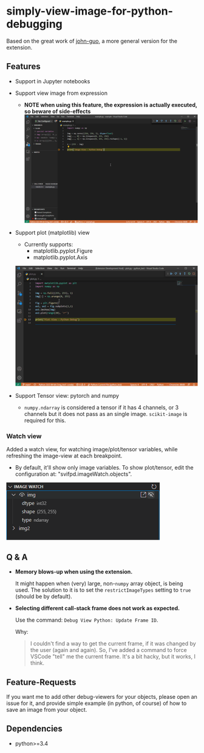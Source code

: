 # simply-view-image-for-python-debugging

Based on the great work of [john-guo](https://github.com/john-guo/simply-view-image-for-python-opencv-debugging), a more general version for the extension.

## Features

* Support in Jupyter notebooks
* Support view image from expression
  * **NOTE when using this feature, the expression is actually executed, so beware of side-effects**
  ![Expression View](expression-example.gif)
* Support plot (matplotlib) view
  * Currently supports:
    * matplotlib.pyplot.Figure
    * matplotlib.pyplot.Axis
  
  ![Plotting View](pyplot-example.gif)
* Support Tensor view: pytorch and numpy
  * `numpy.ndarray` is considered a tensor if it has 4 channels, or 3 channels but it does not pass as an single image. `scikit-image` is required for this.

### Watch view

Added a watch view, for watching image/plot/tensor variables, while refreshing the image-view at each breakpoint.

* By default, it'll show only image variables. To show plot/tensor, edit the configuration at: "svifpd.imageWatch.objects".

![Watch View](watch-view.png)

## Q & A

* **Memory blows-up when using the extension.**

  It might happen when (very) large, non-`numpy` array object, is being used.
  The solution to it is to set the `restrictImageTypes` setting to `true` (should be by default).

* **Selecting different call-stack frame does not work as expected.**
  
  Use the command: `Debug View Python: Update Frame ID`.

  Why:
  > I couldn't find a way to get the current frame, if it was changed by the user (again and again).
  > So, I've added a command to force VSCode "tell" me the current frame.
  > It's a bit hacky, but it works, I think.


## Feature-Requests

If you want me to add other debug-viewers for your objects, please open an issue for it, and provide simple example (in python, of course) of how to save an image from your object.

## Dependencies

* python>=3.4

